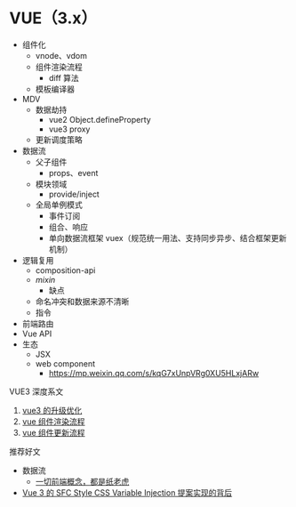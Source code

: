 # VUE（3.x）

- 组件化
  - vnode、vdom
  - 组件渲染流程
    - diff 算法
  - 模板编译器
- MDV
  - 数据劫持
    - vue2 Object.defineProperty
    - vue3 proxy
  - 更新调度策略
- 数据流
  - 父子组件
    - props、event
  - 模块领域
    - provide/inject
  - 全局单例模式  
    - 事件订阅
    - 组合、响应
    - 单向数据流框架 vuex（规范统一用法、支持同步异步、结合框架更新机制）
- 逻辑复用
  - composition-api
  - *mixin*
    - 缺点
  - 命名冲突和数据来源不清晰
  - 指令
- 前端路由
- Vue API
- 生态
  - JSX
  - web component
    - https://mp.weixin.qq.com/s/kqG7xUnpVRg0XU5HLxjARw

  

VUE3 深度系文

1. [vue3 的升级优化](./1.vue3的升级优化.md)
2. [vue 组件渲染流程](./2.vue组件渲染流程.md)
3. [vue 组件更新流程](./2.vue组件更新流程.md)


推荐好文

- 数据流
  - [一切前端概念，都是纸老虎](https://mp.weixin.qq.com/s/oF-MJ39zh0-R65Q4vPX8Dw)
- [Vue 3 的 SFC Style CSS Variable Injection 提案实现的背后](https://mp.weixin.qq.com/s/N1AoRSuK00V5QoZr4TWWvQ)


